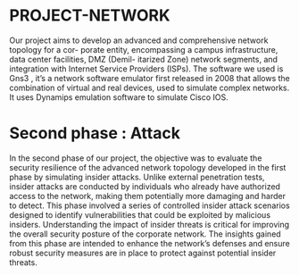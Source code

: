 # PROJECT-NETWORK
Our project aims to develop an advanced and comprehensive network topology for a cor-
porate entity, encompassing a campus infrastructure, data center facilities, DMZ (Demil-
itarized Zone) network segments, and integration with Internet Service Providers (ISPs).
The software we used is Gns3 , it’s a network software emulator first released in 2008 that
allows the combination of virtual and real devices, used to simulate complex networks. It
uses Dynamips emulation software to simulate Cisco IOS.

#  Second phase : Attack 
In the second phase of our project, the objective was to evaluate the security resilience of
the advanced network topology developed in the first phase by simulating insider attacks.
Unlike external penetration tests, insider attacks are conducted by individuals who already
have authorized access to the network, making them potentially more damaging and
harder to detect.
This phase involved a series of controlled insider attack scenarios designed to identify
vulnerabilities that could be exploited by malicious insiders.
Understanding the impact of insider threats is critical for improving the overall security
posture of the corporate network. The insights gained from this phase are intended to
enhance the network’s defenses and ensure robust security measures are in place to protect
against potential insider threats.

